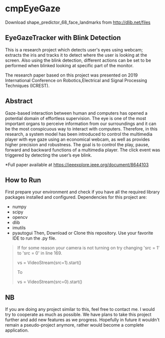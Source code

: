 # cmpEyeGaze
Download shape_predictor_68_face_landmarks from http://dlib.net/files

## EyeGazeTracker with Blink Detection
This is a research project which detects user's eyes using webcam; extracts the iris and tracks it to detect where the user is looking at the screen. Also using the blink detection, different actions can be set to be performed when blinked looking at specific part of the monitor.

The research paper based on this project was presented on 2019 International Conference on Robotics,Electrical and Signal Processing Techniques (ICREST).

## Abstract
Gaze-based interaction between human and computers has opened a potential domain of effortless supervision. The eye is one of the most important organs to perceive information from our surroundings and it can be the most conspicuous way to interact with computers. Therefore, in this research, a system model has been introduced to control the multimedia player with eye gaze using an economical webcam, as well as provides higher precision and robustness. The goal is to control the play, pause, forward and backward functions of a multimedia player. The click event was triggered by detecting the user’s eye blink.

*Full paper available at https://ieeexplore.ieee.org/document/8644103

## How to Run
First prepare your environment and check if you have all the required library packages installed and configured. Dependencies for this project are:

* numpy
* scipy
* opencv
* dlib
* imutils
* pyautogui
Then, Download or Clone this repository. Use your favorite IDE to run the .py file.

> If for some reason your camera is not turning on try changing 'src = 1' to 'src = 0' in line 169.
>
> vs = VideoStream(src=1).start()
>
> To
>
> vs = VideoStream(src=0).start()

## NB
If you are doing any project similar to this, feel free to contact me. I would try to cooperate as much as possible. We have plans to take this project further and add new features as we progress. Hopefully in future it wouldn't remain a pseudo-project anymore, rather would become a complete application.
